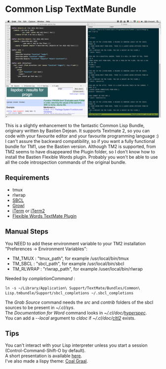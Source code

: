 # Common Lisp TextMate Bundle

![Screen 1](imgs/screen1.png)

This is a slightly enhancement to the fantastic Common Lisp Bundle, originary written by Bastien Dejean.
It supports Textmate 2, so you can code with your favourite editor and your favourite programming language :)
I can't assure the backward compatibility, so if you want a fully functional bundle for TM1, use the Bastien version.
Although TM2 is supported, from TM2 seems to have disappeared the Plugin folder, so I don't know how to install the
Bastien Flexible Words plugin. Probably you won't be able to use all the code introspection commands of the original bundle.

## Requirements

* tmux
* rlwrap
* [SBCL](http://www.sbcl.org/)
* [Growl](http://growl.info/)
* [iTerm](http://iterm.sourceforge.net/) or [iTerm2](http://www.iterm2.com/)
* [Flexible Words TextMate Plugin](http://github.com/baskerville/Flexible-Words-TextMate)

## Manual Steps

You NEED to add these environment variable to your TM2 installation "Preferences -> Environment Variables":

* TM_TMUX : "tmux_path", for example /usr/local/bin/tmux
* TM_SBCL : "sbcl_path", for example /usr/local/bin/sbcl
* TM_RLWRAP : "rlwrap_path", for example /user/local/bin/rlwrap
	
Needed by *completionCommand* :

	ln -s ~/Library/Application\ Support/TextMate/Bundles/Common\ Lisp.tmbundle/Support/sbcl_completions ~/.sbcl_completions

The *Grab Source* command needs the *src* and *contrib* folders of the sbcl sources to be present in *~/.cl/sys*.  
The *Documentation for Word* command looks in *~/.cl/doc/[hyperspec][hys]*.  
You can add a *--local* argument to *cldoc* if *~/.cl/doc/[cltl2][cl2]* exists.

[cl2]: http://www.cs.cmu.edu/afs/cs.cmu.edu/project/ai-repository/ai/lang/lisp/doc/cltl/cltl_ht.tgz
[hys]: ftp://ftp.lispworks.com/pub/software_tools/reference/HyperSpec-7-0.tar.gz

## Tips

You can't interact with your Lisp interpreter unless you start a session (Control-Command-Shift-O by default).  
A short presentation is available [here](http://www.vimeo.com/13780133).  
I've also made a lispy theme: [Coal Graal](http://github.com/baskerville/Coal-Graal.tmTheme).
